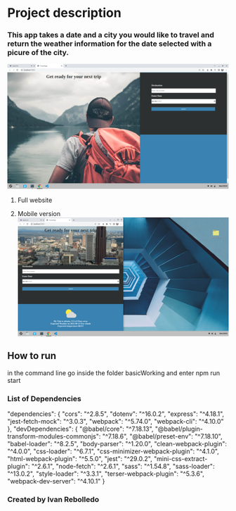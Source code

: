 
# Project description
### This app takes a date and a city you would like to travel and return the weather information for the date selected with a picure of the city.
![Start](images/startFull.png)
1. Full website

2. Mobile version
![Results](images/ResultsMobile.png)   

## How to run
in the command line go inside the folder basicWorking and enter npm run start

### List of Dependencies

"dependencies": {
    "cors": "^2.8.5",
    "dotenv": "^16.0.2",
    "express": "^4.18.1",
    "jest-fetch-mock": "^3.0.3",
    "webpack": "^5.74.0",
    "webpack-cli": "^4.10.0"
  },
  "devDependencies": {
    "@babel/core": "^7.18.13",
    "@babel/plugin-transform-modules-commonjs": "^7.18.6",
    "@babel/preset-env": "^7.18.10",
    "babel-loader": "^8.2.5",
    "body-parser": "^1.20.0",
    "clean-webpack-plugin": "^4.0.0",
    "css-loader": "^6.7.1",
    "css-minimizer-webpack-plugin": "^4.1.0",
    "html-webpack-plugin": "^5.5.0",
    "jest": "^29.0.2",
    "mini-css-extract-plugin": "^2.6.1",
    "node-fetch": "^2.6.1",
    "sass": "^1.54.8",
    "sass-loader": "^13.0.2",
    "style-loader": "^3.3.1",
    "terser-webpack-plugin": "^5.3.6",
    "webpack-dev-server": "^4.10.1"
  }

  ### Created by Ivan Rebolledo